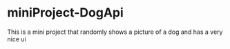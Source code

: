 # miniProject-DogApi
This is a mini project that randomly shows a picture of a dog and has a very nice ui
